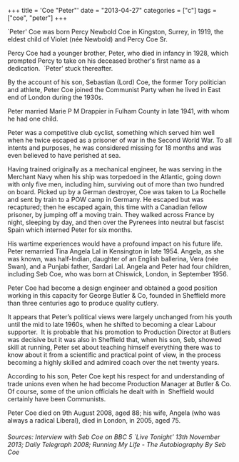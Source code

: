 +++
title = 'Coe "Peter"'
date = "2013-04-27"
categories = ["c"]
tags = ["coe", "peter"]
+++

\`Peter' Coe was born Percy Newbold Coe in Kingston, Surrey, in 1919, the eldest child of Violet (née Newbold) and Percy Coe Sr.

Percy Coe had a younger brother, Peter, who died in infancy in 1928, which prompted Percy to take on his deceased brother's first name as a dedication.  \`Peter’ stuck thereafter. 

By the account of his son, Sebastian (Lord) Coe, the former Tory politician and athlete, Peter Coe joined the Communist Party when he lived in East end of London during the 1930s.

Peter married Marie P M Drappier in Fulham County in late 1941, with whom he had one child.

Peter was a competitive club cyclist, something which served him well when he twice escaped as a prisoner of war in the Second World War. To all intents and purposes, he was considered missing for 18 months and was even believed to have perished at sea.

Having trained originally as a mechanical engineer, he was serving in the Merchant Navy when his ship was torpedoed in the Atlantic, going down with only five men, including him, surviving out of more than two hundred on board. Picked up by a German destroyer, Coe was taken to La Rochelle and sent by train to a POW camp in Germany. He escaped but was recaptured; then he escaped again, this time with a Canadian fellow prisoner, by jumping off a moving train. They walked across France by night, sleeping by day, and then over the Pyrenees into neutral but fascist Spain which interned Peter for six months.

His wartime experiences would have a profound impact on his future life. Peter remarried Tina Angela Lal in Kensington in late 1954. Angela, as she was known, was half-Indian, daughter of an English ballerina, Vera (née Swan), and a Punjabi father, Sardari Lal. Angela and Peter had four children, including Seb Coe, who was born at Chiswick, London, in September 1956. 

Peter Coe had become a design engineer and obtained a good position working in this capacity for George Butler & Co, founded in Sheffield more than three centuries ago to produce quality cutlery.

It appears that Peter’s political views were largely unchanged from his youth until the mid to late 1960s, when he shifted to becoming a clear Labour supporter.  It is probable that his promotion to Production Director at Butlers was decisive but it was also in Sheffield that, when his son, Seb, showed skill at running, Peter set about teaching himself everything there was to know about it from a scientific and practical point of view, in the process becoming a highly skilled and admired coach over the net twenty years.

According to his son, Peter Coe kept his respect for and understanding of trade unions even when he had become Production Manager at Butler & Co. Of course, some of the union officials he dealt with in  Sheffield would certainly have been Communists.

Peter Coe died on 9th August 2008, aged 88; his wife, Angela (who was always a radical Liberal), died in London, in 2005, aged 75.

###### _Sources: Interview with Seb Coe on BBC 5 \`Live Tonight’ 13th November 2013; Daily Telegraph 2008; Running My Life - The Autobiography By Seb Coe_

